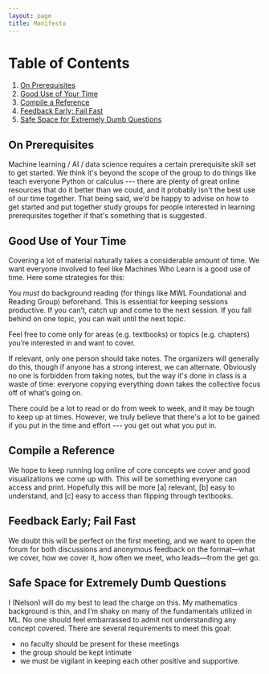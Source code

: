 ```yaml
---
layout: page
title: Manifesto
---
```


# Table of Contents
1. [On Prerequisites](#on-prerequisites)
2. [Good Use of Your Time](#good-use-of-your-time)
3. [Compile a Reference](#compile-a-reference)
4. [Feedback Early; Fail Fast](#feedback-early-fail-fast)
5. [Safe Space for Extremely Dumb Questions](#safe-space-for-extremely-dumb-questions)

## On Prerequisites


Machine learning / AI / data science requires a certain prerequisite skill set
to get started. We think it's beyond the scope of the group to do things like
teach everyone Python or calculus --- there are plenty of great online resources
that do it better than we could, and it probably isn't the best use of our time
together. That being said, we'd be happy to advise on how to get started and put
together study groups for people interested in learning prerequisites together
if that's something that is suggested.

## Good Use of Your Time

Covering a lot of material naturally takes a considerable amount of time. We
want everyone involved to feel like Machines Who Learn is a good use of time.
Here some strategies for this:

You *must* do background reading (for things like MWL Foundational and Reading
Group) beforehand. This is essential for keeping sessions productive. If you
can’t, catch up and come to the next session. If you fall behind on one topic,
you can wait until the next topic.

Feel free to come only for areas (e.g. textbooks) or topics (e.g. chapters)
you’re interested in and want to cover.

If relevant, only one person should take notes. The organizers will generally do
this, though if anyone has a strong interest, we can alternate. Obviously no one
is forbidden from taking notes, but the way it's done in class is a waste of
time: everyone copying everything down takes the collective focus off of what’s
going on.

There could be a lot to read or do from week to week, and it may be tough to
keep up at times. However, we truly believe that there's a lot to be gained if
you put in the time and effort --- you get out what you put in.

## Compile a Reference

We hope to keep running log online of core concepts we cover and good visualizations we come up with. This will be something everyone can access and print. Hopefully this will be more [a] relevant, [b] easy to understand, and [c] easy to access than flipping through textbooks.

## Feedback Early; Fail Fast

We doubt this will be perfect on the first meeting, and we want to open the forum for both discussions and anonymous feedback on the format—what we cover, how we cover it, how often we meet, who leads—from the get go.

## Safe Space for Extremely Dumb Questions 

I (Nelson) will do my best to lead the charge on this. My mathematics background
is thin, and I’m shaky on many of the fundamentals utilized in ML. No one should
feel embarrassed to admit not understanding any concept covered. There are
several requirements to meet this goal:

- no faculty should be present for these meetings
- the group should be kept intimate
- we must be vigilant in keeping each other positive and supportive.
